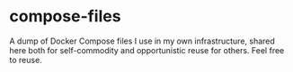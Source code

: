 # compose-files
A dump of Docker Compose files I use in my own infrastructure, shared here both for self-commodity and opportunistic reuse for others.  Feel free to reuse.
